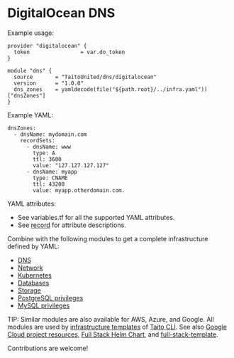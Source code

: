# DigitalOcean DNS

Example usage:

```
provider "digitalocean" {
  token                = var.do_token
}

module "dns" {
  source       = "TaitoUnited/dns/digitalocean"
  version      = "1.0.0"
  dns_zones    = yamldecode(file("${path.root}/../infra.yaml"))["dnsZones"]
}
```

Example YAML:

```
dnsZones:
  - dnsName: mydomain.com
    recordSets:
      - dnsName: www
        type: A
        ttl: 3600
        value: "127.127.127.127"
      - dnsName: myapp
        type: CNAME
        ttl: 43200
        value: myapp.otherdomain.com.
```

YAML attributes:

- See variables.tf for all the supported YAML attributes.
- See [record](https://registry.terraform.io/providers/digitalocean/digitalocean/latest/docs/resources/record) for attribute descriptions.

Combine with the following modules to get a complete infrastructure defined by YAML:

- [DNS](https://registry.terraform.io/modules/TaitoUnited/dns/digitalocean)
- [Network](https://registry.terraform.io/modules/TaitoUnited/network/digitalocean)
- [Kubernetes](https://registry.terraform.io/modules/TaitoUnited/kubernetes/digitalocean)
- [Databases](https://registry.terraform.io/modules/TaitoUnited/databases/digitalocean)
- [Storage](https://registry.terraform.io/modules/TaitoUnited/storage/digitalocean)
- [PostgreSQL privileges](https://registry.terraform.io/modules/TaitoUnited/privileges/postgresql)
- [MySQL privileges](https://registry.terraform.io/modules/TaitoUnited/privileges/mysql)

TIP: Similar modules are also available for AWS, Azure, and Google. All modules are used by [infrastructure templates](https://taitounited.github.io/taito-cli/templates#infrastructure-templates) of [Taito CLI](https://taitounited.github.io/taito-cli/). See also [Google Cloud project resources](https://registry.terraform.io/modules/TaitoUnited/project-resources/google), [Full Stack Helm Chart](https://github.com/TaitoUnited/taito-charts/blob/master/full-stack), and [full-stack-template](https://github.com/TaitoUnited/full-stack-template).

Contributions are welcome!
